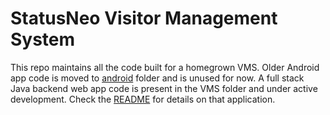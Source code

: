 # StatusNeo Visitor Management System
This repo maintains all the code built for a homegrown VMS.
Older Android app code is moved to [android](./android) folder and is unused for now.
A full stack Java backend web app code is present in the VMS folder and under active development. Check the [README](./VMS/README.md) for details on that application.
